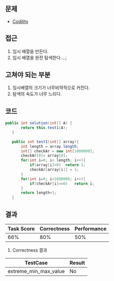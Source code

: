 ## 문제
  - [Codility](https://app.codility.com/programmers/lessons/4-counting_elements/frog_river_one/)
  
## 접근
 1. 임시 배열을 만든다.
 2. 임시 배열을 완전 탐색한다....;
 
 ## 고쳐야 되는 부분
  1. 임시배열의 크기가 너무비약적으로 커진다.
  2. 탐색의 속도가 너무 느리다.
 
 ## 코드
 ~~~java
 public int solution(int[] A) {
		return this.test1(A);
    }
	
	public int test1(int[] array){
		int length = array.length;
		int[] checkAr = new int[1000000];
		checkAr[0]= array[0];
		for(int i=0; i< length; i++){
			if(array[i]<0)	return 1;
			checkAr[array[i]] = 1;
		}
		for(int i=0; i<1000000; i++){
			if(checkAr[i]==0)	return i;
		}
		return length+1;
	}
  ~~~

## 결과
| Task Score | Correctness | Performance | 
| ------------ | ------------- | ------------- |
| 66% | 80% | 50% |


 1. Correctness 결과
 
 | TestCase |  Result | 
| ------------ |------------ |
| extreme_min_max_value | No |

